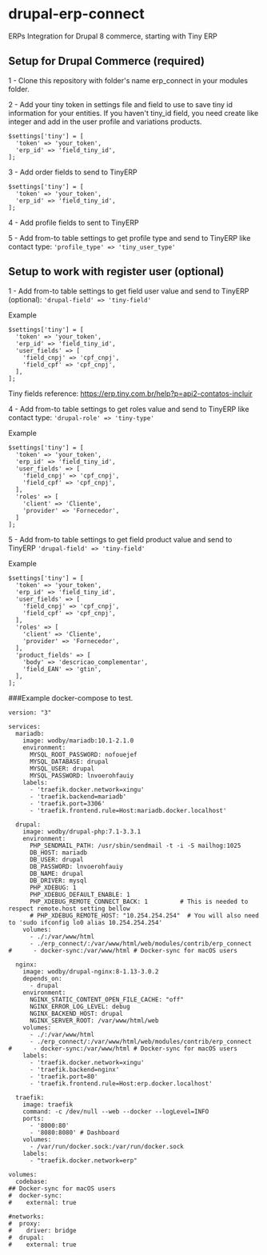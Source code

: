 # drupal-erp-connect
ERPs Integration for Drupal 8 commerce, starting with Tiny ERP

## Setup for Drupal Commerce (required)
1 - Clone this repository with folder's name erp_connect in your modules folder.

2 - Add your tiny token in settings file and 
field to use to save tiny id information for your entities. If you haven't tiny_id field, you need create like integer and add in the user profile and variations products.
```
$settings['tiny'] = [
  'token' => 'your_token',
  'erp_id' => 'field_tiny_id',
];
```

3 - Add order fields to send to TinyERP

```
$settings['tiny'] = [
  'token' => 'your_token',
  'erp_id' => 'field_tiny_id',
];
```

4 - Add profile fields to sent to TinyERP

5 - Add from-to table settings to get profile type and send to TinyERP like contact type: 
`'profile_type' => 'tiny_user_type'`

## Setup to work with register user (optional)
1 - Add from-to table settings to get field user value and send to TinyERP (optional): 
`'drupal-field' => 'tiny-field'`

Example
```
$settings['tiny'] = [
  'token' => 'your_token',
  'erp_id' => 'field_tiny_id',
  'user_fields' => [
    'field_cnpj' => 'cpf_cnpj',
    'field_cpf' => 'cpf_cnpj',
  ],
];
```
Tiny fields reference: https://erp.tiny.com.br/help?p=api2-contatos-incluir

4 - Add from-to table settings to get roles value and send to TinyERP like contact type: 
`'drupal-role' => 'tiny-type'`

Example
```
$settings['tiny'] = [
  'token' => 'your_token',
  'erp_id' => 'field_tiny_id',
  'user_fields' => [
    'field_cnpj' => 'cpf_cnpj',
    'field_cpf' => 'cpf_cnpj',
  ],
  'roles' => [
    'client' => 'Cliente',
    'provider' => 'Fornecedor',
  ]
];

```

5 - Add from-to table settings to get field product value and send to TinyERP
`'drupal-field' => 'tiny-field'`

Example
```
$settings['tiny'] = [
  'token' => 'your_token',
  'erp_id' => 'field_tiny_id',
  'user_fields' => [
    'field_cnpj' => 'cpf_cnpj',
    'field_cpf' => 'cpf_cnpj',
  ],
  'roles' => [
    'client' => 'Cliente',
    'provider' => 'Fornecedor',
  ],
  'product_fields' => [
    'body' => 'descricao_complementar',
    'field_EAN' => 'gtin',
  ],
];

```

###Example docker-compose to test.

```docker-compose
version: "3"

services:
  mariadb:
    image: wodby/mariadb:10.1-2.1.0
    environment:
      MYSQL_ROOT_PASSWORD: nofouejef
      MYSQL_DATABASE: drupal
      MYSQL_USER: drupal
      MYSQL_PASSWORD: lnvoerohfauiy
    labels:
      - 'traefik.docker.network=xingu'
      - 'traefik.backend=mariadb'
      - 'traefik.port=3306'
      - 'traefik.frontend.rule=Host:mariadb.docker.localhost'

  drupal:
    image: wodby/drupal-php:7.1-3.3.1
    environment:
      PHP_SENDMAIL_PATH: /usr/sbin/sendmail -t -i -S mailhog:1025
      DB_HOST: mariadb
      DB_USER: drupal
      DB_PASSWORD: lnvoerohfauiy
      DB_NAME: drupal
      DB_DRIVER: mysql
      PHP_XDEBUG: 1
      PHP_XDEBUG_DEFAULT_ENABLE: 1
      PHP_XDEBUG_REMOTE_CONNECT_BACK: 1         # This is needed to respect remote.host setting bellow
      # PHP_XDEBUG_REMOTE_HOST: "10.254.254.254"  # You will also need to 'sudo ifconfig lo0 alias 10.254.254.254'
    volumes:
      - ./:/var/www/html
      - ./erp_connect/:/var/www/html/web/modules/contrib/erp_connect
#      - docker-sync:/var/www/html # Docker-sync for macOS users

  nginx:
    image: wodby/drupal-nginx:8-1.13-3.0.2
    depends_on:
      - drupal
    environment:
      NGINX_STATIC_CONTENT_OPEN_FILE_CACHE: "off"
      NGINX_ERROR_LOG_LEVEL: debug
      NGINX_BACKEND_HOST: drupal
      NGINX_SERVER_ROOT: /var/www/html/web
    volumes:
      - ./:/var/www/html
      - ./erp_connect/:/var/www/html/web/modules/contrib/erp_connect
#      - docker-sync:/var/www/html # Docker-sync for macOS users
    labels:
      - 'traefik.docker.network=xingu'
      - 'traefik.backend=nginx'
      - 'traefik.port=80'
      - 'traefik.frontend.rule=Host:erp.docker.localhost'

  traefik:
    image: traefik
    command: -c /dev/null --web --docker --logLevel=INFO
    ports:
      - '8000:80'
      - '8080:8080' # Dashboard
    volumes:
      - /var/run/docker.sock:/var/run/docker.sock
    labels:
      - "traefik.docker.network=erp"

volumes:
  codebase:
## Docker-sync for macOS users
#  docker-sync:
#    external: true

#networks:
#  proxy:
#    driver: bridge
#  drupal:
#    external: true
```